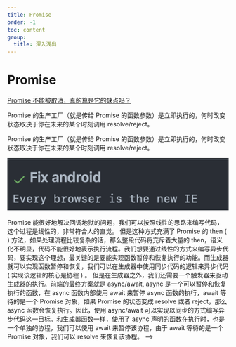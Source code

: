 ```yaml
---
title: Promise
order: -1
toc: content
group:
  title: 深入浅出
---
```


# Promise

[Promise 不能被取消，真的算是它的缺点吗？](https://www.zhihu.com/question/495412354/answer/2865083505)

Promise 的生产工厂（就是传给 Promise 的函数参数）是立即执行的，何时改变状态取决于你在未来的某个时刻调用 resolve/reject。

Promise 的生产工厂（就是传给 Promise 的函数参数）是立即执行的，何时改变状态取决于你在未来的某个时刻调用 resolve/reject。

![FlgOOP7acAAsA2m](https://raw.githubusercontent.com/chuenwei0129/my-picgo-repo/master/me/FlgOOP7acAAsA2m.png)

Promise 能很好地解决回调地狱的问题，我们可以按照线性的思路来编写代码，这个过程是线性的，非常符合人的直觉。
但是这种方式充满了 Promise 的 then ( ) 方法，如果处理流程比较复杂的话，那么整段代码将充斥着大量的 then，语义化不明显，代码不能很好地表示执行流程。我们想要通过线性的方式来编写异步代码，要实现这个理想，最关键的是要能实现函数暂停和恢复执行的功能。而生成器就可以实现函数暂停和恢复，我们可以在生成器中使用同步代码的逻辑来异步代码 ( 实现该逻辑的核心是协程 ) 。
但是在生成器之外，我们还需要一个触发器来驱动生成器的执行。前端的最终方案就是 async/await, async 是一个可以暂停和恢复执行的函数，在 async 函数内部使用 await 来暂停 async 函数的执行，await 等待的是一个 Promise 对象，如果 Promise 的状态变成 resolve 或者 reject，那么 async 函数会恢复执行。因此，使用 async/await 可以实现以同步的方式编写异步代码这一目标。和生成器函数一样，使用了 async 声明的函数在执行时，也是一个单独的协程，我们可以使用 await 来暂停该协程，由于 await 等待的是一个 Promise 对象，我们可以 resolve 来恢复该协程。 -->
